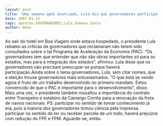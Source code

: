 ```yaml
---
layout: post
title: "Uma semana após anunciado, Lula diz que governadores participarão do PAC"
date: 2007-01-31
tags: apostas,GOVERNADORES,Lula,Semana Santa
author: None
---
```

Ao sair do hotel em Boa Viagem onde estava hospedado, o presidente Lula rebateu as críticas de governadores que reclamaram não terem sido consultados sobre o tal Programa de Aceleração da Economia (PAC).
“Os governadores tem que entender que não são obras importantes só para os estados, mas para a integração dos estados”, afirmou.
Lula disse que os governadores não precisam preocupar-se porque haverá participação.Ainda sobre o tema governadores, Lula, sem citar nomes, que a eleição trouxe governadores mais entusiasmados.
“O que está se vendo agora é fruto de um trabalho desenvolvido no primeiro mandato. Estou convencido de que o PAC é importante para o desenvolvimento”, disse.
Mais uma vez, o presidente também ressaltou a importância do contrato entre Transpetro e estaleiro da Camargo Corrêa para a renovação da frota de navios nacionais.
PS: participar no sentido de tomar conhecimento já era, pois a maioria dos governadores tomou ciência pela imprensa. participar no sentido de ter ou receber parcela de um todo, haverá prejuízos com redução do FPE e FPM. Aguarde-se, então. 